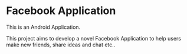 # Facebook Application #

This is an Android Application.

This project aims to develop a novel Facebook Application to help users make new friends, share ideas and chat etc..
